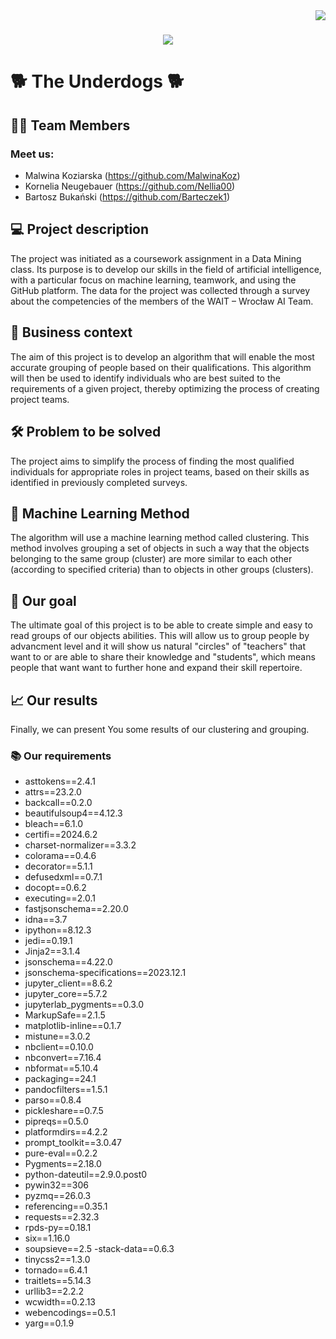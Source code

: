 <img align="right" src="https://visitor-badge.laobi.icu/badge?page_id=MalwinaKoz.Project-People-Analytics" />

<h1 align="center">
    <img src="https://readme-typing-svg.herokuapp.com/?font=Righteous&size=40&center=true&vCenter=true&width=500&height=70&duration=4000&lines=Hi+There!+👋;+We're+The+Underdogs!;" />
</h1>


# :dog2: **The Underdogs** :dog2:

## :student: Team Members
### Meet us:
 - Malwina Koziarska (https://github.com/MalwinaKoz) 
 - Kornelia Neugebauer (https://github.com/Nellia00)
 - Bartosz Bukański (https://github.com/Barteczek1) 



## :computer: Project description
The project was initiated as a coursework assignment in a Data Mining class. Its purpose is to develop our skills in the field of artificial intelligence, with a particular focus on machine learning, teamwork, and using the GitHub platform. The data for the project was collected through a survey about the competencies of the members of the WAIT – Wrocław AI Team.

## :briefcase: Business context
The aim of this project is to develop an algorithm that will enable the most accurate grouping of people based on their qualifications. This algorithm will then be used to identify individuals who are best suited to the requirements of a given project, thereby optimizing the process of creating project teams.

## :hammer_and_wrench: Problem to be solved
The project aims to simplify the process of finding the most qualified individuals for appropriate roles in project teams, based on their skills as identified in previously completed surveys.

## :mechanical_arm: Machine Learning Method
The algorithm will use a machine learning method called clustering. This method involves grouping a set of objects in such a way that the objects belonging to the same group (cluster) are more similar to each other (according to specified criteria) than to objects in other groups (clusters).

## :dart: Our goal
The ultimate goal of this project is to be able to create simple and easy to read groups of our objects abilities. This will allow us to group people by advancment level and it will show us natural "circles" of "teachers" that want to or are able to share their knowledge and "students", which means people that want want to further hone and expand their skill repertoire.

## :chart_with_upwards_trend: Our results
Finally, we can present You some results of our clustering and grouping.

### :books: Our requirements
 - asttokens==2.4.1
 - attrs==23.2.0
 - backcall==0.2.0
 - beautifulsoup4==4.12.3
 - bleach==6.1.0
 - certifi==2024.6.2
 - charset-normalizer==3.3.2
 - colorama==0.4.6
 - decorator==5.1.1
 - defusedxml==0.7.1
 - docopt==0.6.2
 - executing==2.0.1
 - fastjsonschema==2.20.0
 - idna==3.7
 - ipython==8.12.3
 - jedi==0.19.1
 - Jinja2==3.1.4
 - jsonschema==4.22.0
 - jsonschema-specifications==2023.12.1
 - jupyter_client==8.6.2
 - jupyter_core==5.7.2
 - jupyterlab_pygments==0.3.0
 - MarkupSafe==2.1.5
 - matplotlib-inline==0.1.7
 - mistune==3.0.2
 - nbclient==0.10.0
 - nbconvert==7.16.4
 - nbformat==5.10.4
 - packaging==24.1
 - pandocfilters==1.5.1
 - parso==0.8.4
 - pickleshare==0.7.5
 - pipreqs==0.5.0
 - platformdirs==4.2.2
 - prompt_toolkit==3.0.47
 - pure-eval==0.2.2
 - Pygments==2.18.0
 - python-dateutil==2.9.0.post0
 - pywin32==306
 - pyzmq==26.0.3
 - referencing==0.35.1
 - requests==2.32.3
 - rpds-py==0.18.1
 - six==1.16.0
 - soupsieve==2.5
 -stack-data==0.6.3
 - tinycss2==1.3.0
 - tornado==6.4.1
 -  traitlets==5.14.3
 - urllib3==2.2.2
 - wcwidth==0.2.13
 - webencodings==0.5.1
 - yarg==0.1.9